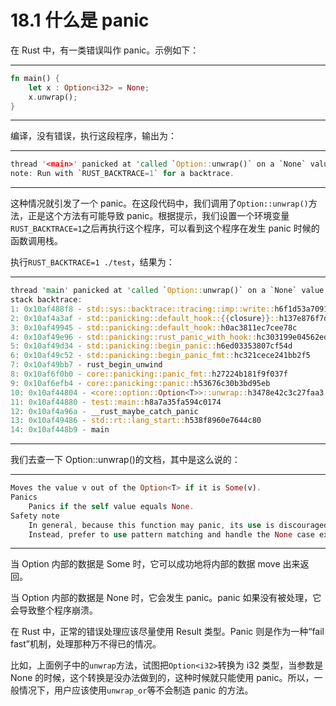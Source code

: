 
# 18.1 什么是 panic

在 Rust 中，有一类错误叫作 panic。示例如下：

---

```rust
fn main() {
    let x : Option<i32> = None;
    x.unwrap();
}
```

---

编译，没有错误，执行这段程序，输出为：

---

```rust
thread '<main>' panicked at 'called `Option::unwrap()` on a `None` value', ../src/libcore/option.rs:326
note: Run with `RUST_BACKTRACE=1` for a backtrace.
```

---

这种情况就引发了一个 panic。在这段代码中，我们调用了`Option::unwrap()`方法，正是这个方法有可能导致 panic。根据提示，我们设置一个环境变量`RUST_BACKTRACE=1`之后再执行这个程序，可以看到这个程序在发生 panic 时候的函数调用栈。

执行`RUST_BACKTRACE=1 ./test`，结果为：

---

```rust
thread 'main' panicked at 'called `Option::unwrap()` on a `None` value', ../src/libcore/option.rs:323
stack backtrace:
1: 0x10af488f8 - std::sys::backtrace::tracing::imp::write::h6f1d53a70916b90d
2: 0x10af4a3af - std::panicking::default_hook::{{closure}}::h137e876f7d3b5850
3: 0x10af49945 - std::panicking::default_hook::h0ac3811ec7cee78c
4: 0x10af49e96 - std::panicking::rust_panic_with_hook::hc303199e04562edf
5: 0x10af49d34 - std::panicking::begin_panic::h6ed03353807cf54d
6: 0x10af49c52 - std::panicking::begin_panic_fmt::hc321cece241bb2f5
7: 0x10af49bb7 - rust_begin_unwind
8: 0x10af6f0b0 - core::panicking::panic_fmt::h27224b181f9f037f
9: 0x10af6efb4 - core::panicking::panic::h53676c30b3bd95eb
10: 0x10af44804 - <core::option::Option<T>>::unwrap::h3478e42c3c27faa3
11: 0x10af44880 - test::main::h8a7a35fa594c0174
12: 0x10af4a96a - __rust_maybe_catch_panic
13: 0x10af49486 - std::rt::lang_start::h538f8960e7644c80
14: 0x10af448b9 - main
```

---

我们去查一下 Option::unwrap()的文档，其中是这么说的：

---

```rust
Moves the value v out of the Option<T> if it is Some(v).
Panics
    Panics if the self value equals None.
Safety note
    In general, because this function may panic, its use is discouraged.
    Instead, prefer to use pattern matching and handle the None case explicitly.
```

---

当 Option 内部的数据是 Some 时，它可以成功地将内部的数据 move 出来返回。

当 Option 内部的数据是 None 时，它会发生 panic。panic 如果没有被处理，它会导致整个程序崩溃。

在 Rust 中，正常的错误处理应该尽量使用 Result 类型。Panic 则是作为一种“fail fast”机制，处理那种万不得已的情况。

比如，上面例子中的`unwrap`方法，试图把`Option<i32>`转换为 i32 类型，当参数是 None 的时候，这个转换是没办法做到的，这种时候就只能使用 panic。所以，一般情况下，用户应该使用`unwrap_or`等不会制造 panic 的方法。
